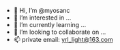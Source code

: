 - 👋 Hi, I’m @myosanc
- 👀 I’m interested in ...
- 🌱 I’m currently learning ...
- 💞️ I’m looking to collaborate on ...
- 📫 private email: yrl_light@163.com

